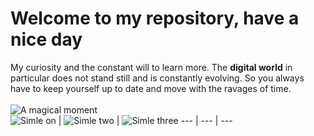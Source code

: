 # Welcome to my repository, have a nice day
My curiosity and the constant will to learn more. 
The **digital world** in particular does not stand still and is constantly evolving. 
So you always have to keep yourself up to date and move with the ravages of time.
<br>
<br>
![A magical moment](https://unsplash.com/photos/pHOyPWql--w/download?ixid=MnwxMjA3fDB8MXxhbGx8fHx8fHx8fHwxNjc3NTA3NzA0&force=true&w=640)
<br>
![Simle on](https://rene-van-dinter.de/src/img/ref/logo/doPhoto.jpg) | ![Simle two](https://rene-van-dinter.de/src/img/ref/logo/tomateBasilic.jpg) | ![Simle three](https://rene-van-dinter.de/src/img/ref/logo/Survival_Logo.jpg)
--- | --- | ---
